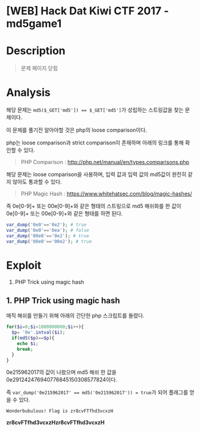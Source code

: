 # [WEB] Hack Dat Kiwi CTF 2017 - md5game1

# Description

>   문제 페이지 닫힘

# Analysis

해당 문제는 `md5($_GET['md5']) == $_GET['md5']`가 성립하는 스트링값을 찾는 문제이다.

이 문제를 풀기전 알아야할 것은 php의 loose comparison이다.

php는 loose comparison과 strict comparison이 존재하며 아래의 링크를 통해 확인할 수 있다.

>  PHP Comparison : http://php.net/manual/en/types.comparisons.php

해당 문제는 loose comparison을 사용하며, 입력 값과 입력 값의 md5값이 완전히 같지 않아도 통과할 수 있다.

>  PHP Magic Hash : https://www.whitehatsec.com/blog/magic-hashes/

즉 0e[0-9]+ 또는 00e[0-9]+와 같은 형태의 스트링으로 md5 해쉬화를 한 값이 0e[0-9]+ 또는 00e[0-9]+와 같은 형태를 하면 된다.

```php
var_dump('0e0'=='0e2'); # true
var_dump('0e0'=='0ea'); # false
var_dump('00e0'=='0e2'); # true
var_dump('00e0'=='00e2'); # true
```

# Exploit

1. PHP Trick using magic hash

## 1. PHP Trick using magic hash

매직 해쉬를 만들기 위해 아래의 간단한 php 스크립트를 돌렸다. 

```php
for($i=0;$i<1000000000;$i++){
  $p= '0e'.intval($i);
  if(md5($p)==$p){
    echo $i;
    break;
  }
}
```

0e215962017의 값이 나왔으며 md5 해쉬 한 값을 0e291242476940776845150308577824이다.

즉 `var_dump('0e215962017' == md5('0e215962017')) = true`가 되어 플래그를 얻을 수 있다.

```html
Wonderbubulous! Flag is zr8cvFTfhd3vcxzH
```



**zr8cvFTfhd3vcxzHzr8cvFTfhd3vcxzH**

